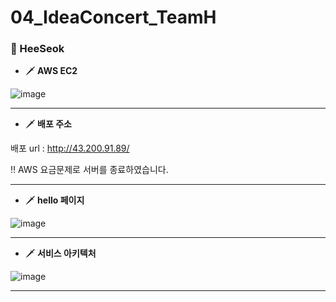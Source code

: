 # 04_IdeaConcert_TeamH


### 🎠 HeeSeok


  - 🗡 <b> AWS EC2 </b>

![image](https://user-images.githubusercontent.com/96563183/179440940-bfc3e301-1950-412a-a622-3d0b0ecf5a7c.png)

---

  - 🗡 <b> 배포 주소 </b>

배포 url : http://43.200.91.89/

‼ AWS 요금문제로 서버를 종료하였습니다.

---

  - 🗡 <b> hello 페이지 </b>

![image](https://user-images.githubusercontent.com/96563183/179685949-47cc20d3-b5bb-4007-8c43-74a846e60e75.png)

---

  - 🗡 <b> 서비스 아키텍처 </b>

![image](https://user-images.githubusercontent.com/96563183/179691950-1183d780-8a1d-489a-80c0-772762000029.png)

---
